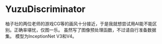 # YuzuDiscriminator
柚子社的两位老师的游戏CG等的画风十分接近，于是我就想尝试用AI能不能区别。正确率堪忧，仅图一乐。
虽然写了图像预处理函数，不过请自行准备数据集。
模型为InceptionNet V3和V4。
